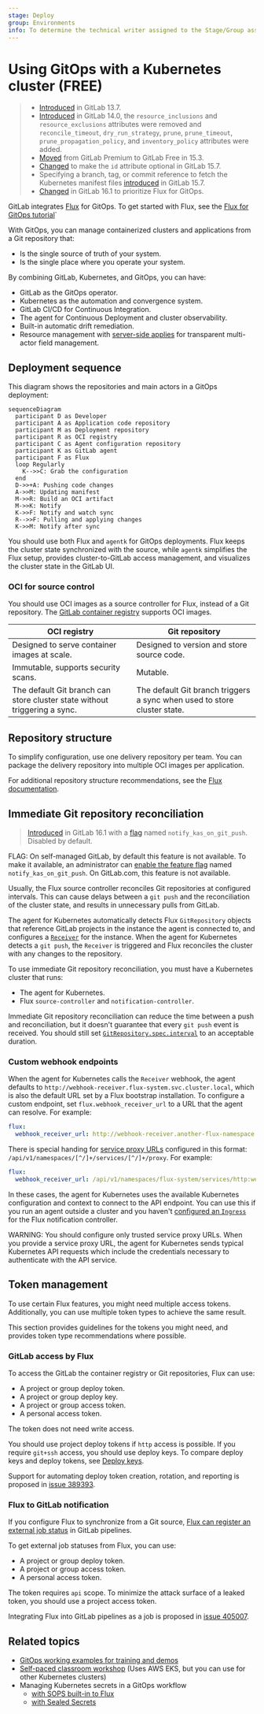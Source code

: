 ```yaml
---
stage: Deploy
group: Environments
info: To determine the technical writer assigned to the Stage/Group associated with this page, see https://about.gitlab.com/handbook/product/ux/technical-writing/#assignments
---
```


# Using GitOps with a Kubernetes cluster **(FREE)**

> - [Introduced](https://gitlab.com/gitlab-org/gitlab/-/issues/259669) in GitLab 13.7.
> - [Introduced](https://gitlab.com/gitlab-org/gitlab/-/issues/332227) in GitLab 14.0, the `resource_inclusions` and `resource_exclusions` attributes were removed and `reconcile_timeout`, `dry_run_strategy`, `prune`, `prune_timeout`, `prune_propagation_policy`, and `inventory_policy` attributes were added.
> - [Moved](https://gitlab.com/gitlab-org/gitlab/-/issues/346567) from GitLab Premium to GitLab Free in 15.3.
> - [Changed](https://gitlab.com/gitlab-org/gitlab/-/issues/346585) to make the `id` attribute optional in GitLab 15.7.
> - Specifying a branch, tag, or commit reference to fetch the Kubernetes manifest files [introduced](https://gitlab.com/groups/gitlab-org/-/epics/4516) in GitLab 15.7.
> - [Changed](https://gitlab.com/gitlab-org/gitlab/-/issues/395364) in GitLab 16.1 to prioritize Flux for GitOps.

GitLab integrates [Flux](https://fluxcd.io/flux/) for GitOps.
To get started with Flux, see the [Flux for GitOps tutorial](gitops/flux_tutorial.md)`

With GitOps, you can manage containerized clusters and applications from a Git repository that:

- Is the single source of truth of your system.
- Is the single place where you operate your system.

By combining GitLab, Kubernetes, and GitOps, you can have:

- GitLab as the GitOps operator.
- Kubernetes as the automation and convergence system.
- GitLab CI/CD for Continuous Integration.
- The agent for Continuous Deployment and cluster observability.
- Built-in automatic drift remediation.
- Resource management with [server-side applies](https://kubernetes.io/docs/reference/using-api/server-side-apply/) for transparent multi-actor field management.

## Deployment sequence

This diagram shows the repositories and main actors in a GitOps deployment:

```mermaid
sequenceDiagram
  participant D as Developer
  participant A as Application code repository
  participant M as Deployment repository
  participant R as OCI registry
  participant C as Agent configuration repository
  participant K as GitLab agent
  participant F as Flux
  loop Regularly
    K-->>C: Grab the configuration
  end
  D->>+A: Pushing code changes
  A->>M: Updating manifest
  M->>R: Build an OCI artifact
  M->>K: Notify
  K->>F: Notify and watch sync
  R-->>F: Pulling and applying changes
  K->>M: Notify after sync
```

You should use both Flux and `agentk` for GitOps deployments. Flux keeps the cluster state synchronized with the source, while `agentk` simplifies the Flux setup, provides cluster-to-GitLab access management, and visualizes the cluster state in the GitLab UI.

### OCI for source control

You should use OCI images as a source controller for Flux, instead of a Git repository. The [GitLab container registry](../../packages/container_registry/index.md) supports OCI images.

| OCI registry | Git repository |
| ---          | ---              |
| Designed to serve container images at scale. | Designed to version and store source code. |
| Immutable, supports security scans. | Mutable. |
| The default Git branch can store cluster state without triggering a sync. | The default Git branch triggers a sync when used to store cluster state. |

## Repository structure

To simplify configuration, use one delivery repository per team.
You can package the delivery repository into multiple OCI images per application.

For additional repository structure recommendations, see the [Flux documentation](https://fluxcd.io/flux/guides/repository-structure/).

## Immediate Git repository reconciliation

> [Introduced](https://gitlab.com/gitlab-org/gitlab/-/issues/392852) in GitLab 16.1 with a [flag](../../../administration/feature_flags.md) named `notify_kas_on_git_push`. Disabled by default.

FLAG:
On self-managed GitLab, by default this feature is not available. To make it available,
an administrator can [enable the feature flag](../../../administration/feature_flags.md) named `notify_kas_on_git_push`.
On GitLab.com, this feature is not available.

Usually, the Flux source controller reconciles Git repositories at configured intervals.
This can cause delays between a `git push` and the reconciliation of the cluster state, and results in
unnecessary pulls from GitLab.

The agent for Kubernetes automatically detects Flux `GitRepository` objects that
reference GitLab projects in the instance the agent is connected to,
and configures a [`Receiver`](https://fluxcd.io/flux/components/notification/receiver/) for the instance.
When the agent for Kubernetes detects a `git push`, the `Receiver` is triggered
and Flux reconciles the cluster with any changes to the repository.

To use immediate Git repository reconciliation, you must have a Kubernetes cluster that runs:

- The agent for Kubernetes.
- Flux `source-controller` and `notification-controller`.

Immediate Git repository reconciliation can reduce the time between a push and reconciliation,
but it doesn't guarantee that every `git push` event is received. You should still set
[`GitRepository.spec.interval`](https://fluxcd.io/flux/components/source/gitrepositories/#interval)
to an acceptable duration.

### Custom webhook endpoints

When the agent for Kubernetes calls the `Receiver` webhook,
the agent defaults to `http://webhook-receiver.flux-system.svc.cluster.local`,
which is also the default URL set by a Flux bootstrap installation. To configure a custom
endpoint, set `flux.webhook_receiver_url` to a URL that the agent can resolve. For example:

```yaml
flux:
  webhook_receiver_url: http://webhook-receiver.another-flux-namespace.svc.cluster.local
```

There is special handing for
[service proxy URLs](https://kubernetes.io/docs/tasks/access-application-cluster/access-cluster-services/) configured
in this format: `/api/v1/namespaces/[^/]+/services/[^/]+/proxy`. For example:

```yaml
flux:
  webhook_receiver_url: /api/v1/namespaces/flux-system/services/http:webhook-receiver:80/proxy
```

In these cases, the agent for Kubernetes uses the available Kubernetes configuration
and context to connect to the API endpoint.
You can use this if you run an agent outside a cluster
and you haven't [configured an `Ingress`](https://fluxcd.io/flux/guides/webhook-receivers/#expose-the-webhook-receiver)
for the Flux notification controller.

WARNING:
You should configure only trusted service proxy URLs.
When you provide a service proxy URL,
the agent for Kubernetes sends typical Kubernetes API requests which include
the credentials necessary to authenticate with the API service.

## Token management

To use certain Flux features, you might need multiple access tokens. Additionally, you can use multiple token types to achieve the same result.

This section provides guidelines for the tokens you might need, and provides token type recommendations where possible.

### GitLab access by Flux

To access the GitLab the container registry or Git repositories, Flux can use:

- A project or group deploy token.
- A project or group deploy key.
- A project or group access token.
- A personal access token.

The token does not need write access.

You should use project deploy tokens if `http` access is possible.
If you require `git+ssh` access, you should use deploy keys.
To compare deploy keys and deploy tokens, see [Deploy keys](../../project/deploy_keys/index.md).

Support for automating deploy token creation, rotation, and reporting is proposed in [issue 389393](https://gitlab.com/gitlab-org/gitlab/-/issues/389393).

### Flux to GitLab notification

If you configure Flux to synchronize from a Git source, [Flux can register an external job status](https://fluxcd.io/flux/components/notification/provider/#git-commit-status-updates) in GitLab pipelines.

To get external job statuses from Flux, you can use:

- A project or group deploy token.
- A project or group access token.
- A personal access token.

The token requires `api` scope. To minimize the attack surface of a leaked token, you should use
a project access token.

Integrating Flux into GitLab pipelines as a job is proposed in [issue 405007](https://gitlab.com/gitlab-org/gitlab/-/issues/405007).

## Related topics

- [GitOps working examples for training and demos](https://gitlab.com/groups/guided-explorations/gl-k8s-agent/gitops/-/wikis/home)
- [Self-paced classroom workshop](https://gitlab-for-eks.awsworkshop.io) (Uses AWS EKS, but you can use for other Kubernetes clusters)
- Managing Kubernetes secrets in a GitOps workflow
  - [with SOPS built-in to Flux](https://fluxcd.io/flux/guides/mozilla-sops/)
  - [with Sealed Secrets](https://fluxcd.io/flux/guides/sealed-secrets/)

